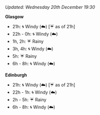*Updated: Wednesday 20th December 19:30*

**Glasgow**

* 21h: :cyclone: Windy (:cloud:) [:umbrella: as of 21h]
* 22h - 0h: :cyclone: Windy (:cloud:)
* 1h, 2h: :umbrella: Rainy
* 3h, 4h: :cyclone: Windy (:cloud:)
* 5h: :umbrella: Rainy
* 6h - 8h: :cyclone: Windy (:cloud:)

**Edinburgh**

* 21h: :cyclone: Windy (:cloud:) [:umbrella: as of 21h]
* 22h - 1h: :cyclone: Windy (:cloud:)
* 2h - 5h: :umbrella: Rainy
* 6h - 8h: :cyclone: Windy (:cloud:)

